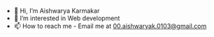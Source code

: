 - 👋 Hi, I’m Aishwarya Karmakar
- 👀 I’m interested in Web development
- 📫 How to reach me - Email me at 00.aishwaryak.0103@gmail.com

<!---
AishK38/AishK38 is a ✨ special ✨ repository because its `README.md` (this file) appears on your GitHub profile.
You can click the Preview link to take a look at your changes.
--->
